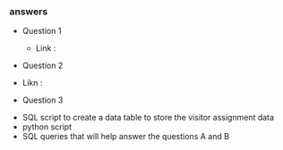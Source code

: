 ### answers

* Question 1
  - Link : 

* Question 2
 - Likn :

* Question 3
 - SQL script to create a data table to store the visitor assignment data
 - python script
 - SQL queries that will help answer the questions A and B 
